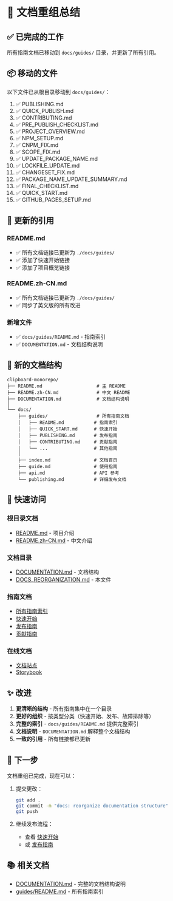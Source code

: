 # 📁 文档重组总结

## ✅ 已完成的工作

所有指南文档已移动到 `docs/guides/` 目录，并更新了所有引用。

## 📦 移动的文件

以下文件已从根目录移动到 `docs/guides/`：

1. ✅ PUBLISHING.md
2. ✅ QUICK_PUBLISH.md
3. ✅ CONTRIBUTING.md
4. ✅ PRE_PUBLISH_CHECKLIST.md
5. ✅ PROJECT_OVERVIEW.md
6. ✅ NPM_SETUP.md
7. ✅ CNPM_FIX.md
8. ✅ SCOPE_FIX.md
9. ✅ UPDATE_PACKAGE_NAME.md
10. ✅ LOCKFILE_UPDATE.md
11. ✅ CHANGESET_FIX.md
12. ✅ PACKAGE_NAME_UPDATE_SUMMARY.md
13. ✅ FINAL_CHECKLIST.md
14. ✅ QUICK_START.md
15. ✅ GITHUB_PAGES_SETUP.md

## 📝 更新的引用

### README.md

- ✅ 所有文档链接已更新为 `./docs/guides/`
- ✅ 添加了快速开始链接
- ✅ 添加了项目概览链接

### README.zh-CN.md

- ✅ 所有文档链接已更新为 `./docs/guides/`
- ✅ 同步了英文版的所有改进

### 新增文件

- ✅ `docs/guides/README.md` - 指南索引
- ✅ `DOCUMENTATION.md` - 文档结构说明

## 📂 新的文档结构

```
clipboard-monorepo/
├── README.md                    # 主 README
├── README.zh-CN.md              # 中文 README
├── DOCUMENTATION.md             # 文档结构说明
│
└── docs/
    ├── guides/                  # 所有指南文档
    │   ├── README.md           # 指南索引
    │   ├── QUICK_START.md      # 快速开始
    │   ├── PUBLISHING.md       # 发布指南
    │   ├── CONTRIBUTING.md     # 贡献指南
    │   └── ...                 # 其他指南
    │
    ├── index.md                # 文档首页
    ├── guide.md                # 使用指南
    ├── api.md                  # API 参考
    └── publishing.md           # 详细发布文档
```

## 🔗 快速访问

### 根目录文档

- [README.md](../README.md) - 项目介绍
- [README.zh-CN.md](../README.zh-CN.md) - 中文介绍

### 文档目录

- [DOCUMENTATION.md](./DOCUMENTATION.md) - 文档结构
- [DOCS_REORGANIZATION.md](./DOCS_REORGANIZATION.md) - 本文件

### 指南文档

- [所有指南索引](./guides/README.md)
- [快速开始](./guides/QUICK_START.md)
- [发布指南](./guides/PUBLISHING.md)
- [贡献指南](./guides/CONTRIBUTING.md)

### 在线文档

- [文档站点](https://suchuhong.github.io/clipboard-monorepo/)
- [Storybook](https://suchuhong.github.io/clipboard-monorepo/storybook/)

## ✨ 改进

1. **更清晰的结构** - 所有指南集中在一个目录
2. **更好的组织** - 按类型分类（快速开始、发布、故障排除等）
3. **完整的索引** - `docs/guides/README.md` 提供完整索引
4. **文档说明** - `DOCUMENTATION.md` 解释整个文档结构
5. **一致的引用** - 所有链接都已更新

## 🎯 下一步

文档重组已完成，现在可以：

1. 提交更改：

   ```bash
   git add .
   git commit -m "docs: reorganize documentation structure"
   git push
   ```

2. 继续发布流程：
   - 查看 [快速开始](./guides/QUICK_START.md)
   - 或 [发布指南](./guides/PUBLISHING.md)

## 📚 相关文档

- [DOCUMENTATION.md](./DOCUMENTATION.md) - 完整的文档结构说明
- [guides/README.md](./guides/README.md) - 所有指南索引
